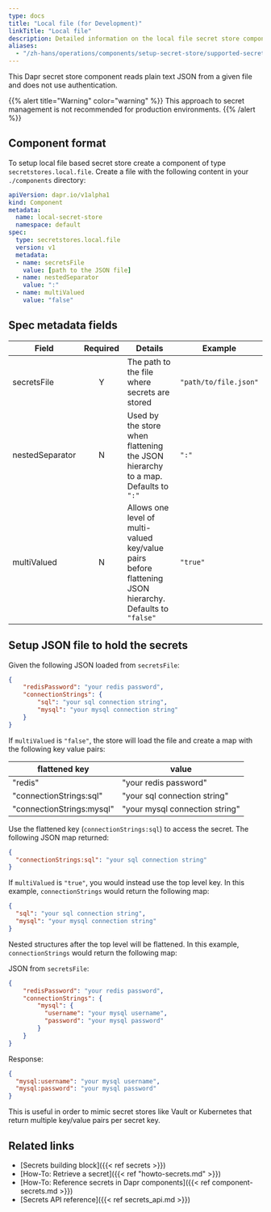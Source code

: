 ```yaml
---
type: docs
title: "Local file (for Development)"
linkTitle: "Local file"
description: Detailed information on the local file secret store component
aliases:
  - "/zh-hans/operations/components/setup-secret-store/supported-secret-stores/file-secret-store/"
---
```


This Dapr secret store component reads plain text JSON from a given file and does not use authentication.

{{% alert title="Warning" color="warning" %}}
This approach to secret management is not recommended for production environments.
{{% /alert %}}

## Component format

To setup local file based secret store create a component of type `secretstores.local.file`. Create a file with the following content in your `./components` directory:

```yaml
apiVersion: dapr.io/v1alpha1
kind: Component
metadata:
  name: local-secret-store
  namespace: default
spec:
  type: secretstores.local.file
  version: v1
  metadata:
  - name: secretsFile
    value: [path to the JSON file]
  - name: nestedSeparator
    value: ":"
  - name: multiValued
    value: "false"
```

## Spec metadata fields

| Field              | Required | Details                                                                 | Example                  |
|--------------------|:--------:|-------------------------------------------------------------------------|--------------------------|
| secretsFile        | Y        | The path to the file where secrets are stored   | `"path/to/file.json"` |
| nestedSeparator    | N        | Used by the store when flattening the JSON hierarchy to a map. Defaults to `":"` | `":"` 
| multiValued        | N        | Allows one level of multi-valued key/value pairs before flattening JSON hierarchy. Defaults to `"false"` | `"true"` |

## Setup JSON file to hold the secrets

Given the following JSON loaded from `secretsFile`:

```json
{
    "redisPassword": "your redis password",
    "connectionStrings": {
        "sql": "your sql connection string",
        "mysql": "your mysql connection string"
    }
}
```

If `multiValued` is `"false"`, the store will load the file and create a map with the following key value pairs:

| flattened key           | value                           |
| ---                     | ---                             |
|"redis"                  | "your redis password"           |
|"connectionStrings:sql"  | "your sql connection string"    |
|"connectionStrings:mysql"| "your mysql connection string"  |

Use the flattened key (`connectionStrings:sql`) to access the secret. The following JSON map returned:

```json
{
  "connectionStrings:sql": "your sql connection string"
}
```

If `multiValued` is `"true"`, you would instead use the top level key. In this example, `connectionStrings` would return the following map:

```json
{
  "sql": "your sql connection string",
  "mysql": "your mysql connection string"
}
```

Nested structures after the top level will be flattened. In this example, `connectionStrings` would return the following map:

JSON from `secretsFile`:

```json
{
    "redisPassword": "your redis password",
    "connectionStrings": {
        "mysql": {
          "username": "your mysql username",
          "password": "your mysql password"
        }
    }
}
```

Response:

```json
{
  "mysql:username": "your mysql username",
  "mysql:password": "your mysql password"
}
```

This is useful in order to mimic secret stores like Vault or Kubernetes that return multiple key/value pairs per secret key.

## Related links
- [Secrets building block]({{< ref secrets >}})
- [How-To: Retrieve a secret]({{< ref "howto-secrets.md" >}})
- [How-To: Reference secrets in Dapr components]({{< ref component-secrets.md >}})
- [Secrets API reference]({{< ref secrets_api.md >}})
